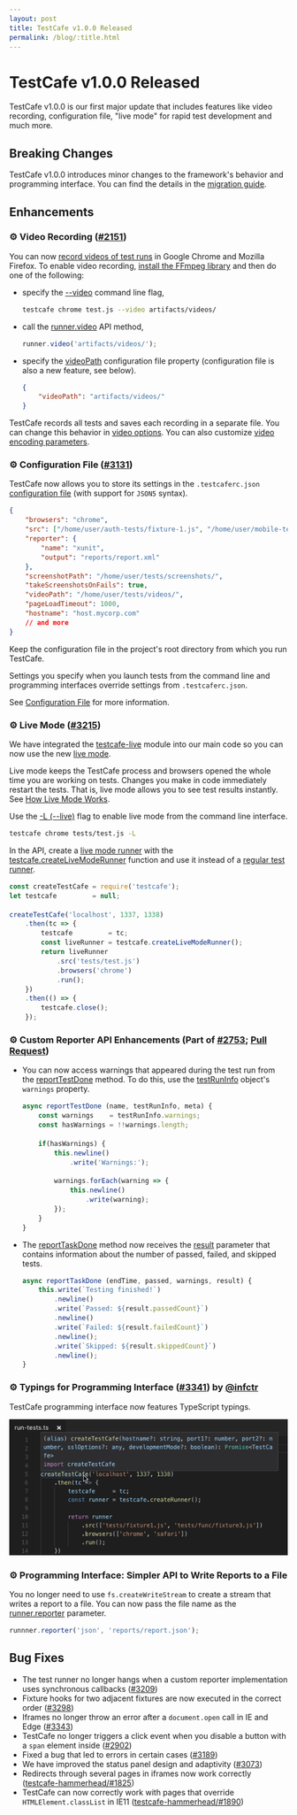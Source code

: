 ```yaml
---
layout: post
title: TestCafe v1.0.0 Released
permalink: /blog/:title.html
---
```

# TestCafe v1.0.0 Released

TestCafe v1.0.0 is our first major update that includes features like video recording, configuration file, "live mode" for rapid test development and much more.

<!--more-->

## Breaking Changes

TestCafe v1.0.0 introduces minor changes to the framework's behavior and programming interface. You can find the details in the [migration guide](https://devexpress.github.io/testcafe/blog/migration-from-testcafe-v0-x-y-to-v1-0-0.html).

## Enhancements

### ⚙ Video Recording ([#2151](https://github.com/DevExpress/testcafe/issues/2151))

You can now [record videos of test runs](https://devexpress.github.io/testcafe/documentation/guides/advanced-guides/screenshots-and-videos.html#record-videos) in Google Chrome and Mozilla Firefox. To enable video recording, [install the FFmpeg library](https://devexpress.github.io/testcafe/documentation/guides/advanced-guides/screenshots-and-videos.html#prerequisites-for-video-recording) and then do one of the following:

* specify the [--video](https://devexpress.github.io/testcafe/documentation/reference/command-line-interface.html#--video-basepath) command line flag,

    ```sh
    testcafe chrome test.js --video artifacts/videos/
    ```

* call the [runner.video](https://devexpress.github.io/testcafe/documentation/reference/testcafe-api/runner/video.html) API method,

    ```js
    runner.video('artifacts/videos/');
    ```

* specify the [videoPath](https://devexpress.github.io/testcafe/documentation/reference/configuration-file.html#videopath) configuration file property (configuration file is also a new feature, see below).

    ```json
    {
        "videoPath": "artifacts/videos/"
    }
    ```

TestCafe records all tests and saves each recording in a separate file. You can change this behavior in [video options](https://devexpress.github.io/testcafe/documentation/guides/advanced-guides/screenshots-and-videos.html#basic-video-options). You can also customize [video encoding parameters](https://devexpress.github.io/testcafe/documentation/guides/advanced-guides/screenshots-and-videos.html#video-encoding-options).

### ⚙ Configuration File ([#3131](https://github.com/DevExpress/testcafe/issues/3131))

TestCafe now allows you to store its settings in the `.testcaferc.json` [configuration file](https://devexpress.github.io/testcafe/documentation/reference/configuration-file.html) (with support for `JSON5` syntax).

```json
{
    "browsers": "chrome",
    "src": ["/home/user/auth-tests/fixture-1.js", "/home/user/mobile-tests/"],
    "reporter": {
        "name": "xunit",
        "output": "reports/report.xml"
    },
    "screenshotPath": "/home/user/tests/screenshots/",
    "takeScreenshotsOnFails": true,
    "videoPath": "/home/user/tests/videos/",
    "pageLoadTimeout": 1000,
    "hostname": "host.mycorp.com"
    // and more
}
```

Keep the configuration file in the project's root directory from which you run TestCafe.

Settings you specify when you launch tests from the command line and programming interfaces override settings from `.testcaferc.json`.

See [Configuration File](https://devexpress.github.io/testcafe/documentation/reference/configuration-file.html) for more information.

### ⚙ Live Mode ([#3215](https://github.com/DevExpress/testcafe/issues/3215))

We have integrated the [testcafe-live](https://github.com/DevExpress/testcafe-live) module into our main code so you can now use the new [live mode](https://devexpress.github.io/testcafe/documentation/guides/basic-guides/run-tests.html#live-mode).

Live mode keeps the TestCafe process and browsers opened the whole time you are working on tests. Changes you make in code immediately restart the tests. That is, live mode allows you to see test results instantly. See [How Live Mode Works](https://devexpress.github.io/testcafe/documentation/guides/basic-guides/run-tests.html#how-live-mode-works).

Use the [-L (--live)](https://devexpress.github.io/testcafe/documentation/reference/command-line-interface.html#-l---live) flag to enable live mode from the command line interface.

```sh
testcafe chrome tests/test.js -L
```

In the API, create a [live mode runner](https://devexpress.github.io/testcafe/documentation/reference/testcafe-api/livemoderunner.html) with the [testcafe.createLiveModeRunner](https://devexpress.github.io/testcafe/documentation/reference/testcafe-api/testcafe/createlivemoderunner.html) function and use it instead of a [regular test runner](https://devexpress.github.io/testcafe/documentation/reference/testcafe-api/runner/).

```js
const createTestCafe = require('testcafe');
let testcafe         = null;

createTestCafe('localhost', 1337, 1338)
    .then(tc => {
        testcafe         = tc;
        const liveRunner = testcafe.createLiveModeRunner();
        return liveRunner
            .src('tests/test.js')
            .browsers('chrome')
            .run();
    })
    .then(() => {
        testcafe.close();
    });
```

### ⚙ Custom Reporter API Enhancements (Part of [#2753](https://github.com/DevExpress/testcafe/issues/2753); [Pull Request](https://github.com/DevExpress/testcafe/pull/3177))

* You can now access warnings that appeared during the test run from the [reportTestDone](https://devexpress.github.io/testcafe/documentation/reference/plugin-api/reporter.html#reporttestdone) method. To do this, use the [testRunInfo](https://devexpress.github.io/testcafe/documentation/reference/plugin-api/reporter.html#testruninfo-object) object's `warnings` property.

    ```js
    async reportTestDone (name, testRunInfo, meta) {
        const warnings    = testRunInfo.warnings;
        const hasWarnings = !!warnings.length;

        if(hasWarnings) {
            this.newline()
                .write('Warnings:');

            warnings.forEach(warning => {
                this.newline()
                    .write(warning);
            });
        }
    }
    ```

* The [reportTaskDone](https://devexpress.github.io/testcafe/documentation/reference/plugin-api/reporter.html#reporttaskdone) method now receives the [result](https://devexpress.github.io/testcafe/documentation/reference/plugin-api/reporter.html#result-object) parameter that contains information about the number of passed, failed, and skipped tests.

    ```js
    async reportTaskDone (endTime, passed, warnings, result) {
        this.write(`Testing finished!`)
            .newline()
            .write(`Passed: ${result.passedCount}`)
            .newline()
            .write(`Failed: ${result.failedCount}`)
            .newline();
            .write(`Skipped: ${result.skippedCount}`)
            .newline();
    }
    ```

### ⚙ Typings for Programming Interface ([#3341](https://github.com/DevExpress/testcafe/issues/3341)) by [@infctr](https://github.com/infctr)

TestCafe programming interface now features TypeScript typings.

![API Typings](../images/api-typings.png)

### ⚙ Programming Interface: Simpler API to Write Reports to a File

You no longer need to use `fs.createWriteStream` to create a stream that writes a report to a file. You can now pass the file name as the [runner.reporter](https://devexpress.github.io/testcafe/documentation/reference/testcafe-api/runner/reporter.html) parameter.

```js
runnner.reporter('json', 'reports/report.json');
```

## Bug Fixes

* The test runner no longer hangs when a custom reporter implementation uses synchronous callbacks ([#3209](https://github.com/DevExpress/testcafe/issues/3209))
* Fixture hooks for two adjacent fixtures are now executed in the correct order ([#3298](https://github.com/DevExpress/testcafe/issues/3298))
* Iframes no longer throw an error after a `document.open` call in IE and Edge ([#3343](https://github.com/DevExpress/testcafe/issues/3343))
* TestCafe no longer triggers a click event when you disable a button with a `span` element inside ([#2902](https://github.com/DevExpress/testcafe/issues/2902))
* Fixed a bug that led to errors in certain cases ([#3189](https://github.com/DevExpress/testcafe/issues/3189))
* We have improved the status panel design and adaptivity ([#3073](https://github.com/DevExpress/testcafe/issues/3073))
* Redirects through several pages in iframes now work correctly ([testcafe-hammerhead/#1825](https://github.com/DevExpress/testcafe-hammerhead/issues/1825))
* TestCafe can now correctly work with pages that override `HTMLElement.classList` in IE11 ([testcafe-hammerhead/#1890](https://github.com/DevExpress/testcafe-hammerhead/issues/1890))